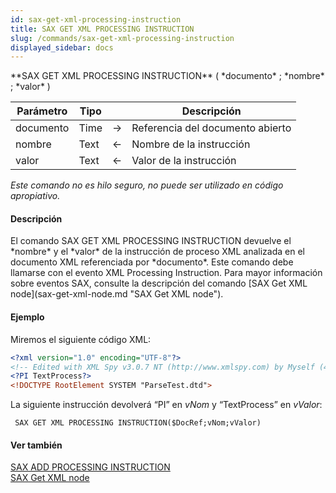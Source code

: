 ```yaml
---
id: sax-get-xml-processing-instruction
title: SAX GET XML PROCESSING INSTRUCTION
slug: /commands/sax-get-xml-processing-instruction
displayed_sidebar: docs
---
```


<!--REF #_command_.SAX GET XML PROCESSING INSTRUCTION.Syntax-->**SAX GET XML PROCESSING INSTRUCTION** ( *documento* ; *nombre* ; *valor* )<!-- END REF-->
<!--REF #_command_.SAX GET XML PROCESSING INSTRUCTION.Params-->
| Parámetro | Tipo |  | Descripción |
| --- | --- | --- | --- |
| documento | Time | &#8594;  | Referencia del documento abierto |
| nombre | Text | &#8592; | Nombre de la instrucción |
| valor | Text | &#8592; | Valor de la instrucción |

<!-- END REF-->

*Este comando no es hilo seguro, no puede ser utilizado en código apropiativo.*


#### Descripción 

<!--REF #_command_.SAX GET XML PROCESSING INSTRUCTION.Summary-->El comando SAX GET XML PROCESSING INSTRUCTION devuelve el *nombre* y el *valor* de la instrucción de proceso XML analizada en el documento XML referenciada por *documento*.<!-- END REF--> Este comando debe llamarse con el evento XML Processing Instruction. Para mayor información sobre eventos SAX, consulte la descripción del comando [SAX Get XML node](sax-get-xml-node.md "SAX Get XML node").

#### Ejemplo 

Miremos el siguiente código XML: 

```XML
<?xml version="1.0" encoding="UTF-8"?>
<!-- Edited with XML Spy v3.0.7 NT (http://www.xmlspy.com) by Myself (4D SA)-->
<?PI TextProcess?>
<!DOCTYPE RootElement SYSTEM "ParseTest.dtd">
```

La siguiente instrucción devolverá “PI” en *vNom* y “TextProcess” en *vValor*: 

```4d
 SAX GET XML PROCESSING INSTRUCTION($DocRef;vNom;vValor)
```

#### Ver también 

[SAX ADD PROCESSING INSTRUCTION](sax-add-processing-instruction.md)  
[SAX Get XML node](sax-get-xml-node.md)  